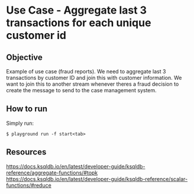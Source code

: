 # Use Case - Aggregate last 3 transactions for each unique customer id

## Objective

Example of use case (fraud reports). We need to aggregate last 3 transactions by customer ID and join this with customer information.  We want to join this to another stream whenever theres a fraud decision to create the message to send to the case management system.

## How to run

Simply run:

```
$ playground run -f start<tab>
```

## Resources
https://docs.ksqldb.io/en/latest/developer-guide/ksqldb-reference/aggregate-functions/#topk
https://docs.ksqldb.io/en/latest/developer-guide/ksqldb-reference/scalar-functions/#reduce
